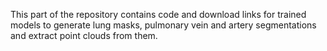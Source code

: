 This part of the repository contains code and download links for trained models to generate lung masks, pulmonary vein and artery segmentations and extract point clouds from them.  
